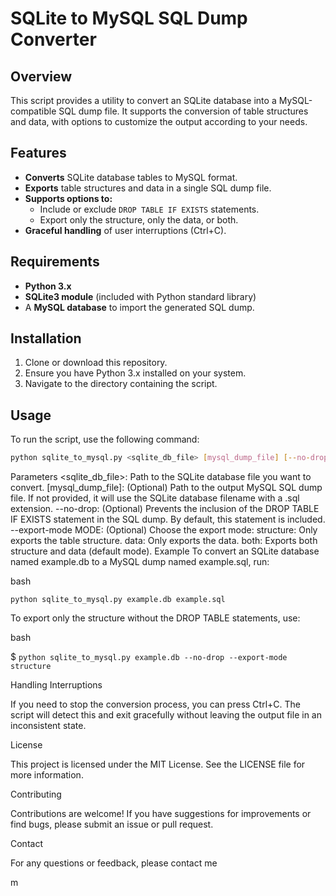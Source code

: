# SQLite to MySQL SQL Dump Converter

## Overview
This script provides a utility to convert an SQLite database into a MySQL-compatible SQL dump file. It supports the conversion of table structures and data, with options to customize the output according to your needs.

## Features
- **Converts** SQLite database tables to MySQL format.
- **Exports** table structures and data in a single SQL dump file.
- **Supports options to:**
  - Include or exclude `DROP TABLE IF EXISTS` statements.
  - Export only the structure, only the data, or both.
- **Graceful handling** of user interruptions (Ctrl+C).

## Requirements
- **Python 3.x**
- **SQLite3 module** (included with Python standard library)
- A **MySQL database** to import the generated SQL dump.

## Installation
1. Clone or download this repository.
2. Ensure you have Python 3.x installed on your system.
3. Navigate to the directory containing the script.

## Usage
To run the script, use the following command:

```bash
python sqlite_to_mysql.py <sqlite_db_file> [mysql_dump_file] [--no-drop] [--export-mode MODE]
```



Parameters
<sqlite_db_file>: Path to the SQLite database file you want to convert.
[mysql_dump_file]: (Optional) Path to the output MySQL SQL dump file. If not provided, it will use the SQLite database filename with a .sql extension.
--no-drop: (Optional) Prevents the inclusion of the DROP TABLE IF EXISTS statement in the SQL dump. By default, this statement is included.
--export-mode MODE: (Optional) Choose the export mode:
structure: Only exports the table structure.
data: Only exports the data.
both: Exports both structure and data (default mode).
Example
To convert an SQLite database named example.db to a MySQL dump named example.sql, run:

bash
```
python sqlite_to_mysql.py example.db example.sql
```
To export only the structure without the DROP TABLE statements, use:

bash

$ ```python sqlite_to_mysql.py example.db --no-drop --export-mode structure```


Handling Interruptions

If you need to stop the conversion process, you can press Ctrl+C. The script will detect this and exit gracefully without leaving the output file in an inconsistent state.

License

This project is licensed under the MIT License. See the LICENSE file for more information.

Contributing

Contributions are welcome! If you have suggestions for improvements or find bugs, please submit an issue or pull request.

Contact

For any questions or feedback, please contact me

m

